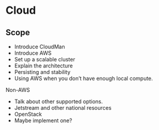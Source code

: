# Cloud

## Scope

- Introduce CloudMan
- Introduce AWS
- Set up a scalable cluster
- Explain the architecture
- Persisting and stability
- Using AWS when you don’t have enough local compute.

Non-AWS
- Talk about other supported options.
- Jetstream and other national resources
- OpenStack
- Maybe implement one?
